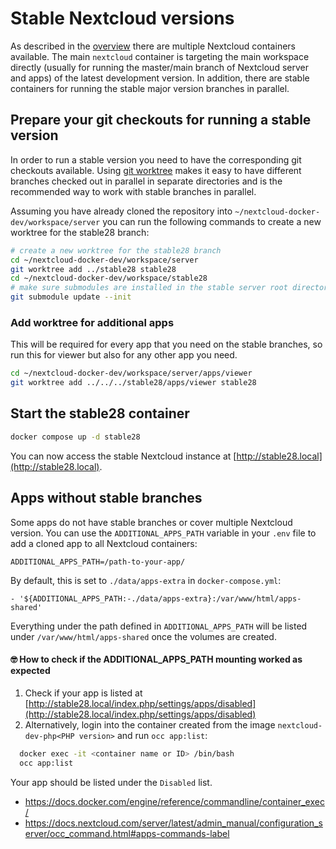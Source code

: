 # Stable Nextcloud versions

As described in the [overview](overview.md) there are multiple Nextcloud containers available. The main `nextcloud` container is targeting the main workspace directly (usually for running the master/main branch of Nextcloud server and apps) of the latest development version. In addition, there are stable containers for running the stable major version branches in parallel.

## Prepare your git checkouts for running a stable version

In order to run a stable version you need to have the corresponding git checkouts available. Using [git worktree](https://blog.juliushaertl.de/index.php/2018/01/24/how-to-checkout-multiple-git-branches-at-the-same-time/) makes it easy to have different branches checked out in parallel in separate directories and is the recommended way to work with stable branches in parallel.

Assuming you have already cloned the repository into `~/nextcloud-docker-dev/workspace/server` you can run the following commands to create a new worktree for the stable28 branch:

```bash
# create a new worktree for the stable28 branch
cd ~/nextcloud-docker-dev/workspace/server
git worktree add ../stable28 stable28
cd ~/nextcloud-docker-dev/workspace/stable28
# make sure submodules are installed in the stable server root directory
git submodule update --init
```

### Add worktree for additional apps

This will be required for every app that you need on the stable branches, so run this for viewer but also for any other app you need.

```bash
cd ~/nextcloud-docker-dev/workspace/server/apps/viewer
git worktree add ../../../stable28/apps/viewer stable28
```

## Start the stable28 container

```bash
docker compose up -d stable28
```
You can now access the stable Nextcloud instance at [http://stable28.local](http://stable28.local).

## Apps without stable branches

Some apps do not have stable branches or cover multiple Nextcloud version. You can use the `ADDITIONAL_APPS_PATH` variable in your `.env` file to add a cloned app to all Nextcloud containers:

```
ADDITIONAL_APPS_PATH=/path-to-your-app/
```
By default, this is set to `./data/apps-extra` in `docker-compose.yml`:

```
- '${ADDITIONAL_APPS_PATH:-./data/apps-extra}:/var/www/html/apps-shared'
```
Everything under the path defined in `ADDITIONAL_APPS_PATH` will be listed under `/var/www/html/apps-shared` once the volumes are created.

#### 🤓 How to check if the ADDITIONAL_APPS_PATH mounting worked as expected
1. Check if your app is listed at [http://stable28.local/index.php/settings/apps/disabled](http://stable28.local/index.php/settings/apps/disabled)
2. Alternatively, login into the container created from the image `nextcloud-dev-php<PHP version>` and run `occ app:list`:
```bash
  docker exec -it <container name or ID> /bin/bash
  occ app:list
```
Your app should be listed under the `Disabled` list.

- https://docs.docker.com/engine/reference/commandline/container_exec/
- https://docs.nextcloud.com/server/latest/admin_manual/configuration_server/occ_command.html#apps-commands-label


